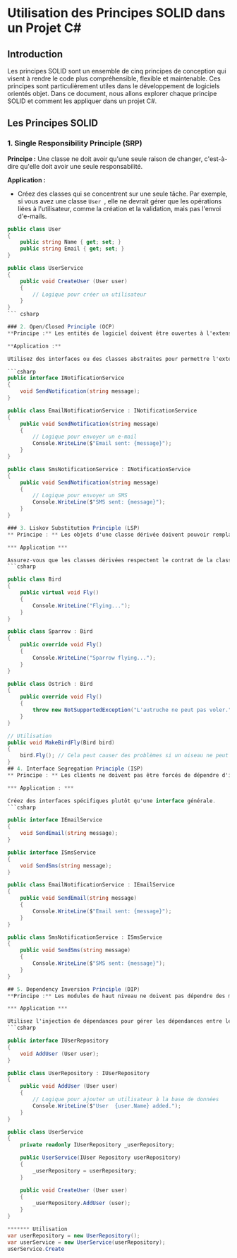 # Utilisation des Principes SOLID dans un Projet C#

## Introduction

Les principes SOLID sont un ensemble de cinq principes de conception qui visent à rendre le code plus compréhensible, flexible et maintenable. Ces principes sont particulièrement utiles dans le développement de logiciels orientés objet. Dans ce document, nous allons explorer chaque principe SOLID et comment les appliquer dans un projet C#.

## Les Principes SOLID

### 1. Single Responsibility Principle (SRP)

**Principe :** Une classe ne doit avoir qu'une seule raison de changer, c'est-à-dire qu'elle doit avoir une seule responsabilité.

**Application :**
- Créez des classes qui se concentrent sur une seule tâche. Par exemple, si vous avez une classe `User `, elle ne devrait gérer que les opérations liées à l'utilisateur, comme la création et la validation, mais pas l'envoi d'e-mails.

```csharp
public class User
{
    public string Name { get; set; }
    public string Email { get; set; }
}

public class UserService
{
    public void CreateUser (User user)
    {
        // Logique pour créer un utilisateur
    }
}
``` csharp 

### 2. Open/Closed Principle (OCP)
**Principe :** Les entités de logiciel doivent être ouvertes à l'extension mais fermées à la modification.

**Application :**

Utilisez des interfaces ou des classes abstraites pour permettre l'extension des fonctionnalités sans modifier le code existant.

```csharp
public interface INotificationService
{
    void SendNotification(string message);
}

public class EmailNotificationService : INotificationService
{
    public void SendNotification(string message)
    {
        // Logique pour envoyer un e-mail
        Console.WriteLine($"Email sent: {message}");
    }
}

public class SmsNotificationService : INotificationService
{
    public void SendNotification(string message)
    {
        // Logique pour envoyer un SMS
        Console.WriteLine($"SMS sent: {message}");
    }
}

### 3. Liskov Substitution Principle (LSP)
** Principe : ** Les objets d'une classe dérivée doivent pouvoir remplacer les objets de la classe de base sans altérer le comportement du programme.

*** Application ***

Assurez-vous que les classes dérivées respectent le contrat de la classe de base.
```csharp

public class Bird
{
    public virtual void Fly()
    {
        Console.WriteLine("Flying...");
    }
}

public class Sparrow : Bird
{
    public override void Fly()
    {
        Console.WriteLine("Sparrow flying...");
    }
}

public class Ostrich : Bird
{
    public override void Fly()
    {
        throw new NotSupportedException("L'autruche ne peut pas voler.");
    }
}

// Utilisation
public void MakeBirdFly(Bird bird)
{
    bird.Fly(); // Cela peut causer des problèmes si un oiseau ne peut pas voler
}
## 4. Interface Segregation Principle (ISP)
** Principe : ** Les clients ne doivent pas être forcés de dépendre d'interfaces qu'ils n'utilisent pas.

*** Application : ***

Créez des interfaces spécifiques plutôt qu'une interface générale.
```csharp

public interface IEmailService
{
    void SendEmail(string message);
}

public interface ISmsService
{
    void SendSms(string message);
}

public class EmailNotificationService : IEmailService
{
    public void SendEmail(string message)
    {
        Console.WriteLine($"Email sent: {message}");
    }
}

public class SmsNotificationService : ISmsService
{
    public void SendSms(string message)
    {
        Console.WriteLine($"SMS sent: {message}");
    }
}

## 5. Dependency Inversion Principle (DIP)
**Principe :** Les modules de haut niveau ne doivent pas dépendre des modules de bas niveau. Les deux doivent dépendre d'abstractions.

*** Application ***

Utilisez l'injection de dépendances pour gérer les dépendances entre les classes.
```csharp

public interface IUserRepository
{
    void AddUser (User user);
}

public class UserRepository : IUserRepository
{
    public void AddUser (User user)
    {
        // Logique pour ajouter un utilisateur à la base de données
        Console.WriteLine($"User  {user.Name} added.");
    }
}

public class UserService
{
    private readonly IUserRepository _userRepository;

    public UserService(IUser Repository userRepository)
    {
        _userRepository = userRepository;
    }

    public void CreateUser (User user)
    {
        _userRepository.AddUser (user);
    }
}

******* Utilisation
var userRepository = new UserRepository();
var userService = new UserService(userRepository);
userService.Create
